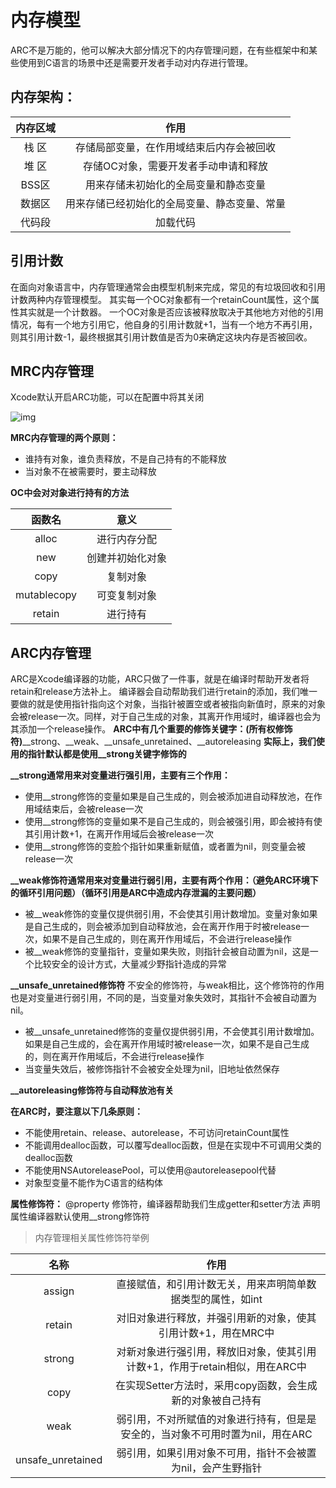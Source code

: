 # 内存模型

ARC不是万能的，他可以解决大部分情况下的内存管理问题，在有些框架中和某些使用到C语言的场景中还是需要开发者手动对内存进行管理。

## 内存架构：

| 内存区域 |                     作用                     |
| :------: | :------------------------------------------: |
|  栈 区   |   存储局部变量，在作用域结束后内存会被回收   |
|  堆 区   |     存储OC对象，需要开发者手动申请和释放     |
|  BSS区   |     用来存储未初始化的全局变量和静态变量     |
|  数据区  | 用来存储已经初始化的全局变量、静态变量、常量 |
|  代码段  |                   加载代码                   |

## 引用计数

在面向对象语言中，内存管理通常会由模型机制来完成，常见的有垃圾回收和引用计数两种内存管理模型。
 其实每一个OC对象都有一个retainCount属性，这个属性其实就是一个计数器。
 一个OC对象是否应该被释放取决于其他地方对他的引用情况，每有一个地方引用它，他自身的引用计数就+1，当有一个地方不再引用，则其引用计数-1，最终根据其引用计数值是否为0来确定这块内存是否被回收。

## MRC内存管理

Xcode默认开启ARC功能，可以在配置中将其关闭

![img](https:////upload-images.jianshu.io/upload_images/3692367-78eaea5f160b1f6f.png?imageMogr2/auto-orient/strip|imageView2/2/w/1200/format/webp)


**MRC内存管理的两个原则：**



- 谁持有对象，谁负责释放，不是自己持有的不能释放
- 当对象不在被需要时，要主动释放

**OC中会对对象进行持有的方法**

|   函数名    |       意义       |
| :---------: | :--------------: |
|    alloc    |   进行内存分配   |
|     new     | 创建并初始化对象 |
|    copy     |     复制对象     |
| mutablecopy |   可变复制对象   |
|   retain    |     进行持有     |

## ARC内存管理

ARC是Xcode编译器的功能，ARC只做了一件事，就是在编译时帮助开发者将retain和release方法补上。
 编译器会自动帮助我们进行retain的添加，我们唯一要做的就是使用指针指向这个对象，当指针被置空或者被指向新值时，原来的对象会被release一次。同样，对于自己生成的对象，其离开作用域时，编译器也会为其添加一个release操作。
 **ARC中有几个重要的修饰关键字：(所有权修饰符)**__strong、__weak、__unsafe_unretained、__autoreleasing
 **实际上，我们使用的指针默认都是使用__strong关键字修饰的**

**__strong通常用来对变量进行强引用，主要有三个作用：**

- 使用__strong修饰的变量如果是自己生成的，则会被添加进自动释放池，在作用域结束后，会被release一次
- 使用__strong修饰的变量如果不是自己生成的，则会被强引用，即会被持有使其引用计数+1，在离开作用域后会被release一次
- 使用__strong修饰的变脸个指针如果重新赋值，或者置为nil，则变量会被release一次

**__weak修饰符通常用来对变量进行弱引用，主要有两个作用：（避免ARC环境下的循环引用问题）（循环引用是ARC中造成内存泄漏的主要问题）**

- 被__weak修饰的变量仅提供弱引用，不会使其引用计数增加。变量对象如果是自己生成的，则会被添加到自动释放池，会在离开作用于时被release一次，如果不是自己生成的，则在离开作用域后，不会进行release操作
- 被__weak修饰的变量指针，变量如果失败，则指针会被自动置为nil，这是一个比较安全的设计方式，大量减少野指针造成的异常

**__unsafe_unretained修饰符**
 不安全的修饰符，与weak相比，这个修饰符的作用 也是对变量进行弱引用，不同的是，当变量对象失效时，其指针不会被自动置为nil。

- 被__unsafe_unretained修饰的变量仅提供弱引用，不会使其引用计数增加。如果是自己生成的，会在离开作用域时被release一次，如果不是自己生成的，则在离开作用域后，不会进行release操作
- 当变量失效后，被修饰指针不会被安全处理为nil，旧地址依然保存

**__autoreleasing修饰符与自动释放池有关**

**在ARC时，要注意以下几条原则：**

- 不能使用retain、release、autorelease，不可访问retainCount属性
- 不能调用dealloc函数，可以覆写dealloc函数，但是在实现中不可调用父类的dealloc函数
- 不能使用NSAutoreleasePool，可以使用@autoreleasepool代替
- 对象型变量不能作为C语言的结构体

**属性修饰符：**
 @property 修饰符，编译器帮助我们生成getter和setter方法
 声明属性编译器默认使用__strong修饰符

> 内存管理相关属性修饰符举例

|       名称        |                             作用                             |
| :---------------: | :----------------------------------------------------------: |
|      assign       | 直接赋值，和引用计数无关，用来声明简单数据类型的属性，如int  |
|      retain       | 对旧对象进行释放，并强引用新的对象，使其引用计数+1，用在MRC中 |
|      strong       | 对新对象进行强引用，释放旧对象，使其引用计数+1，作用于retain相似，用在ARC中 |
|       copy        |  在实现Setter方法时，采用copy函数，会生成新的对象被自己持有  |
|       weak        | 弱引用，不对所赋值的对象进行持有，但是是安全的，当对象不可用时置为nil，用在ARC |
| unsafe_unretained | 弱引用，如果引用对象不可用，指针不会被置为nil，会产生野指针  |